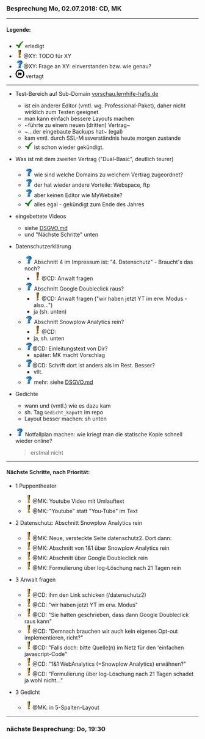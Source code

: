 ### Besprechung Mo, 02.07.2018: CD, MK ###
---
#### Legende: ####

  * ![check](i/check.png) erledigt
  * ![todo](i/exclamation.png)@XY: TODO für XY
  * ![?](i/question.png)@XY: Frage an XY: einverstanden bzw. wie genau?
  * ![later](i/fastforward.png) vertagt

---

- Test-Bereich auf Sub-Domain [vorschau.lernhife-hafis.de](http://vorschau.lernhilfe-hafis.de)
  * ist ein anderer Editor (vmtl. wg. Professional-Paket), daher nicht wirklich zum Testen geeignet
  * man kann einfach bessere Layouts machen
  * ~führte zu einem neuen (dritten) Vertrag~
  * ~...der eingebaute Backups hat~ (egal)
  * kam vmtl. durch SSL-Missverständnis heute morgen zustande
  * ![check](i/check.png) ist schon wieder gekündigt.
  >

- Was ist mit dem zweiten Vertrag ("Dual-Basic", deutlich teurer)
  * ![?](i/question.png) wie sind welche Domains zu welchem Vertrag zugeordnet?
  * ![?](i/question.png) der hat wieder andere Vorteile: Webspace, ftp
  * ![?](i/question.png) aber keinen Editor wie MyWebsite?
  * ![check](i/check.png) alles egal - gekündigt zum Ende des Jahres
  >

- eingebettete Videos
  * siehe [DSGVO.md](DSGVO.md)
  * und "Nächste Schritte" unten
  >

- Datenschutzerklärung
  * ![?](i/question.png) Abschnitt 4 im Impressum ist: "4. Datenschutz" - Braucht's das noch?
    - ![todo](i/exclamation.png)@CD: Anwalt fragen
  * ![?](i/question.png) Abschnitt Google Doubleclick raus?
    - ![todo](i/exclamation.png)@CD: Anwalt fragen ("wir haben jetzt YT im erw. Modus - also...")
    - ja (sh. unten)
  * ![?](i/question.png) Abschnitt Snowplow Analytics rein?
    - ![todo](i/exclamation.png)@CD: 
    - ja, sh. unten
  * ![?](i/question.png)@CD: Einleitungstext von Dir?
    - später: MK macht Vorschlag
  * ![?](i/question.png)@CD: Schrift dort ist anders als im Rest. Besser?
    - vllt.
  * ![?](i/question.png) mehr: siehe [DSGVO.md](DSGVO.md)
  >

- Gedichte
  * wann und (vmtl.) wie es dazu kam
  * sh. Tag `Gedicht_kaputt` im repo
  * Layout besser machen: sh unten
  >
  
- ![?](i/question.png) Notfallplan machen: wie kriegt man die 
    statische Kopie schnell wieder online?
  > erstmal nicht


---

#### Nächste Schritte, nach Priorität: ####
- 1 Puppentheater
    * ![todo](i/exclamation.png)@MK: Youtube Video mit Umlauftext
    * ![todo](i/exclamation.png)@MK: "Youtube" statt "You-Tube" im Text
  >

- 2 Datenschutz: Abschnitt Snowplow Analytics rein
    * ![todo](i/exclamation.png)@MK: Neue, versteckte Seite datenschutz2. Dort dann:
    * ![todo](i/exclamation.png)@MK: Abschnitt von 1&1 über Snowplow Analytics rein
    * ![todo](i/exclamation.png)@MK: Abschnitt über Google Doubleclick rein
    * ![todo](i/exclamation.png)@MK: Formulierung über log-Löschung nach 21 Tagen rein
  >

- 3 Anwalt fragen
    * ![todo](i/exclamation.png)@CD: ihm den Link schicken (/datenschutz2)
    * ![todo](i/exclamation.png)@CD: "wir haben jetzt YT im erw. Modus"
    * ![todo](i/exclamation.png)@CD: "Sie hatten geschrieben, dass dann Google Doubleclick raus kann"
    * ![todo](i/exclamation.png)@CD: "Demnach brauchen wir auch kein eigenes Opt-out implementieren, richt?"
    * ![todo](i/exclamation.png)@CD: "Falls doch: bitte Quelle(n) im Netz für den 'einfachen javascript-Code"
    * ![todo](i/exclamation.png)@CD: "1&1 WebAnalytics (=Snowplow Analytics) erwähnen?"
    * ![todo](i/exclamation.png)@CD: "Formulierung über log-Löschung nach 21 Tagen schadet ja wohl nicht..."

- 3 Gedicht
    * ![todo](i/exclamation.png)@MK: in 5-Spalten-Layout

___
  
### nächste Besprechung: Do, 19:30 ###
  
